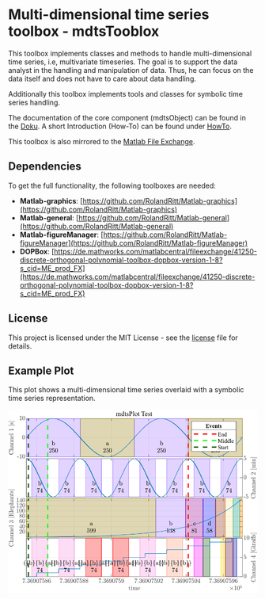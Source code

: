 # Multi-dimensional time series toolbox - mdtsTooblox
This toolbox implements classes and methods to handle multi-dimensional time series, i.e, multivariate timeseries.
The goal is to support the data analyst in the handling and manipulation of data. Thus, he can focus on the data itself and does not have to care about data handling.

Additionally this toolbox implements tools and classes for symbolic time series handling.

The documentation of the core component (mdtsObject) can be found in the [Doku](Documentation/mdtsToolboxDocu.pdf).
A short Introduction (How-To) can be found under [HowTo](Documentation/IntroductionToUseMDTSObjects_V1.pdf).

This toolbox is also mirrored to the [Matlab File Exchange](https://de.mathworks.com/matlabcentral/fileexchange/71414-matlab-mdtstoolbox).

## Dependencies
To get the full functionality, the following toolboxes are needed:

*  **Matlab-graphics**: [https://github.com/RolandRitt/Matlab-graphics](https://github.com/RolandRitt/Matlab-graphics)
*  **Matlab-general**: [https://github.com/RolandRitt/Matlab-general](https://github.com/RolandRitt/Matlab-general)
*  **Matlab-figureManager**: [https://github.com/RolandRitt/Matlab-figureManager](https://github.com/RolandRitt/Matlab-figureManager)
*  **DOPBox**: [https://de.mathworks.com/matlabcentral/fileexchange/41250-discrete-orthogonal-polynomial-toolbox-dopbox-version-1-8?s_cid=ME_prod_FX](https://de.mathworks.com/matlabcentral/fileexchange/41250-discrete-orthogonal-polynomial-toolbox-dopbox-version-1-8?s_cid=ME_prod_FX)


## License
This project is licensed under the MIT License - see the [license](LICENSE) file for details.

## Example Plot
This plot shows a multi-dimensional time series overlaid with a symbolic time series representation.

<img src="avatar.png" width="600">